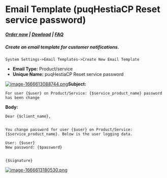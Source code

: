 # Email Template (puqHestiaCP Reset service password)

#####  [Order now](https://panel.puqcloud.com/index.php?rp=/store/whmcs-module-hestiacp) | [Dowload](https://download.puqcloud.com/WHMCS/servers/PUQ_WHMCS-HestiaCP/) | [FAQ](https://faq.puqcloud.com/)

##### Create an email template for customer notifications.

```
System Settings->Email Templates->Create New Email Template
```

- **Email Type:** Product/service
- **Unique Name:** puqHestiaCP Reset service password

[![image-1666613088744.png](https://doc.puq.info/uploads/images/gallery/2022-10/scaled-1680-/image-1666613088744.png)](https://doc.puq.info/uploads/images/gallery/2022-10/image-1666613088744.png)**Subject:**

```
For user {$user} on Product/Service: {$service_product_name} password has been change
```

**Body:**

```
Dear {$client_name},


You change password for user {$user} on Product/Service: {$service_product_name}. Below is the user logging data.

User: {$user}
New password: {$password}


{$signature}
```

[![image-1666613180530.png](https://doc.puq.info/uploads/images/gallery/2022-10/scaled-1680-/image-1666613180530.png)](https://doc.puq.info/uploads/images/gallery/2022-10/image-1666613180530.png)